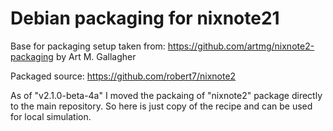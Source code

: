 # Debian packaging for nixnote21 

Base for packaging setup taken from: https://github.com/artmg/nixnote2-packaging by Art M. Gallagher

Packaged source: https://github.com/robert7/nixnote2

As of "v2.1.0-beta-4a" I moved the packaing of "nixnote2" package directly to the main repository. So here is just copy of the recipe and can be used for local simulation.
